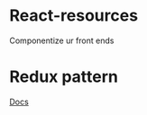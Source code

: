 # React-resources
Componentize ur front ends


# Redux pattern

[Docs](http://rackt.org/redux/index.html)
